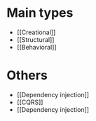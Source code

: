 # Main types
- [[Creational]]
- [[Structural]]
- [[Behavioral]]
# Others
- [[Dependency injection]]
- [[CQRS]]
- [[Dependency injection]]